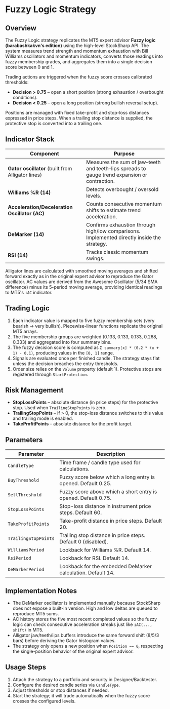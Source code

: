 # Fuzzy Logic Strategy

## Overview

The Fuzzy Logic strategy replicates the MT5 expert advisor **Fuzzy logic (barabashkakvn's edition)** using the high-level StockSharp API. The system measures trend strength and momentum exhaustion with Bill Williams oscillators and momentum indicators, converts those readings into fuzzy membership grades, and aggregates them into a single decision score between 0 and 1.

Trading actions are triggered when the fuzzy score crosses calibrated thresholds:

- **Decision &gt; 0.75** – open a short position (strong exhaustion / overbought conditions).
- **Decision &lt; 0.25** – open a long position (strong bullish reversal setup).

Positions are managed with fixed take-profit and stop-loss distances expressed in price steps. When a trailing stop distance is supplied, the protective stop is converted into a trailing one.

## Indicator Stack

| Component | Purpose |
| --- | --- |
| **Gator oscillator** (built from Alligator lines) | Measures the sum of jaw–teeth and teeth–lips spreads to gauge trend expansion or contraction. |
| **Williams %R (14)** | Detects overbought / oversold levels. |
| **Acceleration/Deceleration Oscillator (AC)** | Counts consecutive momentum shifts to estimate trend acceleration. |
| **DeMarker (14)** | Confirms exhaustion through high/low comparisons. Implemented directly inside the strategy. |
| **RSI (14)** | Tracks classic momentum swings. |

Alligator lines are calculated with smoothed moving averages and shifted forward exactly as in the original expert advisor to reproduce the Gator oscillator. AC values are derived from the Awesome Oscillator (5/34 SMA difference) minus its 5-period moving average, providing identical readings to MT5's `iAC` indicator.

## Trading Logic

1. Each indicator value is mapped to five fuzzy membership sets (very bearish → very bullish). Piecewise-linear functions replicate the original MT5 arrays.
2. The five membership groups are weighted (0.133, 0.133, 0.133, 0.268, 0.333) and aggregated into four summary bins.
3. The fuzzy decision score is computed as `Σ summary[x] * (0.2 * (x + 1) - 0.1)`, producing values in the `[0, 1]` range.
4. Signals are evaluated once per finished candle. The strategy stays flat unless the decision breaches the entry thresholds.
5. Order size relies on the `Volume` property (default 1). Protective stops are registered through `StartProtection`.

## Risk Management

- **StopLossPoints** – absolute distance (in price steps) for the protective stop. Used when `TrailingStopPoints` is zero.
- **TrailingStopPoints** – if &gt; 0, the stop-loss distance switches to this value and trailing mode is enabled.
- **TakeProfitPoints** – absolute distance for the profit target.

## Parameters

| Parameter | Description |
| --- | --- |
| `CandleType` | Time frame / candle type used for calculations. |
| `BuyThreshold` | Fuzzy score below which a long entry is opened. Default 0.25. |
| `SellThreshold` | Fuzzy score above which a short entry is opened. Default 0.75. |
| `StopLossPoints` | Stop-loss distance in instrument price steps. Default 60. |
| `TakeProfitPoints` | Take-profit distance in price steps. Default 20. |
| `TrailingStopPoints` | Trailing stop distance in price steps. Default 0 (disabled). |
| `WilliamsPeriod` | Lookback for Williams %R. Default 14. |
| `RsiPeriod` | Lookback for RSI. Default 14. |
| `DeMarkerPeriod` | Lookback for the embedded DeMarker calculation. Default 14. |

## Implementation Notes

- The DeMarker oscillator is implemented manually because StockSharp does not expose a built-in version. High and low deltas are queued to reproduce MT5 sums.
- AC history stores the five most recent completed values so the fuzzy logic can check consecutive acceleration streaks just like `iAC(..., shift)` in MT5.
- Alligator jaw/teeth/lips buffers introduce the same forward shift (8/5/3 bars) before deriving the Gator histogram values.
- The strategy only opens a new position when `Position == 0`, respecting the single-position behavior of the original expert advisor.

## Usage Steps

1. Attach the strategy to a portfolio and security in Designer/Backtester.
2. Configure the desired candle series via `CandleType`.
3. Adjust thresholds or stop distances if needed.
4. Start the strategy; it will trade automatically when the fuzzy score crosses the configured levels.
